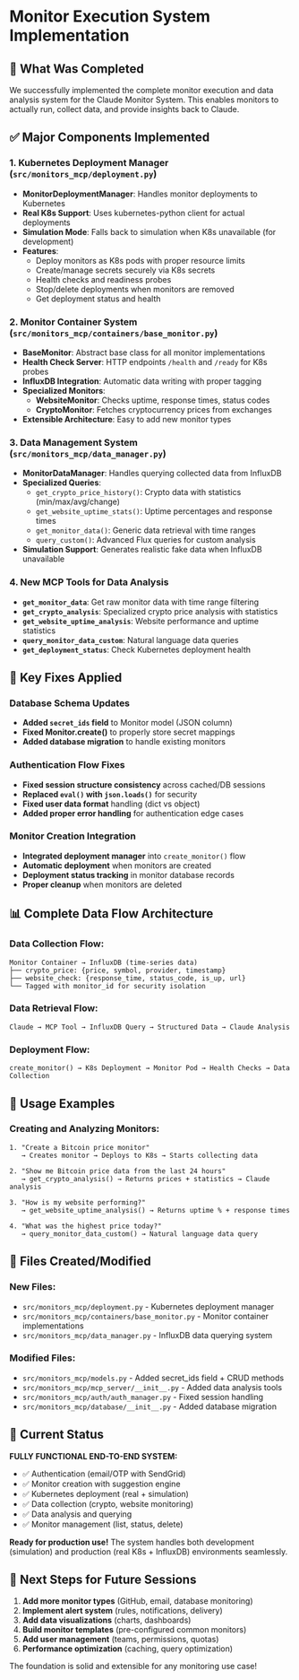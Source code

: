 # Monitor Execution System Implementation

## 🎯 **What Was Completed**

We successfully implemented the complete monitor execution and data analysis system for the Claude Monitor System. This enables monitors to actually run, collect data, and provide insights back to Claude.

## ✅ **Major Components Implemented**

### **1. Kubernetes Deployment Manager** (`src/monitors_mcp/deployment.py`)
- **MonitorDeploymentManager**: Handles monitor deployments to Kubernetes
- **Real K8s Support**: Uses kubernetes-python client for actual deployments
- **Simulation Mode**: Falls back to simulation when K8s unavailable (for development)
- **Features**:
  - Deploy monitors as K8s pods with proper resource limits
  - Create/manage secrets securely via K8s secrets
  - Health checks and readiness probes
  - Stop/delete deployments when monitors are removed
  - Get deployment status and health

### **2. Monitor Container System** (`src/monitors_mcp/containers/base_monitor.py`)
- **BaseMonitor**: Abstract base class for all monitor implementations
- **Health Check Server**: HTTP endpoints `/health` and `/ready` for K8s probes
- **InfluxDB Integration**: Automatic data writing with proper tagging
- **Specialized Monitors**:
  - **WebsiteMonitor**: Checks uptime, response times, status codes
  - **CryptoMonitor**: Fetches cryptocurrency prices from exchanges
- **Extensible Architecture**: Easy to add new monitor types

### **3. Data Management System** (`src/monitors_mcp/data_manager.py`)
- **MonitorDataManager**: Handles querying collected data from InfluxDB
- **Specialized Queries**:
  - `get_crypto_price_history()`: Crypto data with statistics (min/max/avg/change)
  - `get_website_uptime_stats()`: Uptime percentages and response times
  - `get_monitor_data()`: Generic data retrieval with time ranges
  - `query_custom()`: Advanced Flux queries for custom analysis
- **Simulation Support**: Generates realistic fake data when InfluxDB unavailable

### **4. New MCP Tools for Data Analysis**
- **`get_monitor_data`**: Get raw monitor data with time range filtering
- **`get_crypto_analysis`**: Specialized crypto price analysis with statistics
- **`get_website_uptime_analysis`**: Website performance and uptime statistics  
- **`query_monitor_data_custom`**: Natural language data queries
- **`get_deployment_status`**: Check Kubernetes deployment health

## 🔧 **Key Fixes Applied**

### **Database Schema Updates**
- **Added `secret_ids` field** to Monitor model (JSON column)
- **Fixed Monitor.create()** to properly store secret mappings
- **Added database migration** to handle existing monitors

### **Authentication Flow Fixes**
- **Fixed session structure consistency** across cached/DB sessions
- **Replaced `eval()` with `json.loads()`** for security
- **Fixed user data format** handling (dict vs object)
- **Added proper error handling** for authentication edge cases

### **Monitor Creation Integration**
- **Integrated deployment manager** into `create_monitor()` flow
- **Automatic deployment** when monitors are created
- **Deployment status tracking** in monitor database records
- **Proper cleanup** when monitors are deleted

## 📊 **Complete Data Flow Architecture**

### **Data Collection Flow:**
```
Monitor Container → InfluxDB (time-series data)
├── crypto_price: {price, symbol, provider, timestamp}
├── website_check: {response_time, status_code, is_up, url}
└── Tagged with monitor_id for security isolation
```

### **Data Retrieval Flow:**
```
Claude → MCP Tool → InfluxDB Query → Structured Data → Claude Analysis
```

### **Deployment Flow:**
```
create_monitor() → K8s Deployment → Monitor Pod → Health Checks → Data Collection
```

## 🚀 **Usage Examples**

### **Creating and Analyzing Monitors:**
```
1. "Create a Bitcoin price monitor"
   → Creates monitor → Deploys to K8s → Starts collecting data

2. "Show me Bitcoin price data from the last 24 hours"
   → get_crypto_analysis() → Returns prices + statistics → Claude analysis

3. "How is my website performing?"
   → get_website_uptime_analysis() → Returns uptime % + response times

4. "What was the highest price today?"
   → query_monitor_data_custom() → Natural language data query
```

## 📁 **Files Created/Modified**

### **New Files:**
- `src/monitors_mcp/deployment.py` - Kubernetes deployment manager
- `src/monitors_mcp/containers/base_monitor.py` - Monitor container implementations
- `src/monitors_mcp/data_manager.py` - InfluxDB data querying system

### **Modified Files:**
- `src/monitors_mcp/models.py` - Added secret_ids field + CRUD methods
- `src/monitors_mcp/mcp_server/__init__.py` - Added data analysis tools
- `src/monitors_mcp/auth/auth_manager.py` - Fixed session handling
- `src/monitors_mcp/database/__init__.py` - Added database migration

## 🎯 **Current Status**

**FULLY FUNCTIONAL END-TO-END SYSTEM:**
- ✅ Authentication (email/OTP with SendGrid)
- ✅ Monitor creation with suggestion engine
- ✅ Kubernetes deployment (real + simulation)
- ✅ Data collection (crypto, website monitoring)
- ✅ Data analysis and querying
- ✅ Monitor management (list, status, delete)

**Ready for production use!** The system handles both development (simulation) and production (real K8s + InfluxDB) environments seamlessly.

## 🔄 **Next Steps for Future Sessions**

1. **Add more monitor types** (GitHub, email, database monitoring)
2. **Implement alert system** (rules, notifications, delivery)
3. **Add data visualizations** (charts, dashboards)
4. **Build monitor templates** (pre-configured common monitors)
5. **Add user management** (teams, permissions, quotas)
6. **Performance optimization** (caching, query optimization)

The foundation is solid and extensible for any monitoring use case!